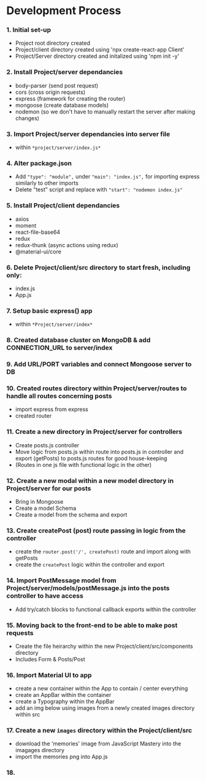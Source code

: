 # Development Process

<!-- by Karsen Hansen: -->

### 1. Initial set-up

- Project root directory created
- Project/client directory created using 'npx create-react-app Client'
- Project/Server directory created and initalized using 'npm init -y'

### 2. Install Project/server dependancies

- body-parser (send post request)
- cors (cross origin requests)
- express (framework for creating the router)
- mongoose (create database models)
- nodemon (so we don't have to manually restart the server after making changes)

### 3. Import Project/server dependancies into server file

- within `*project/server/index.js*`

### 4. Alter package.json

- Add `"type": "module",` under `"main": "index.js",` for importing express similarly to other imports
- Delete "test" script and replace with `"start": "nodemon index.js"`

### 5. Install Project/client dependancies

- axios
- moment
- react-file-base64
- redux
- redux-thunk (async actions using redux)
- @material-ui/core

### 6. Delete Project/client/src directory to start fresh, including only:

- index.js
- App.js

### 7. Setup basic express() app

- within `*Project/server/index*`

### 8. Created database cluster on MongoDB & add CONNECTION_URL to server/index

### 9. Add URL/PORT variables and connect Mongoose server to DB

### 10. Created routes directory within Project/server/routes to handle all routes concerning posts

- import express from express
- created router

### 11. Create a new directory in Project/server for controllers

- Create posts.js controller
- Move logic from posts.js within route into posts.js in controller and export (getPosts) to posts.js routes for good house-keeping
- (Routes in one js file with functional logic in the other)

### 12. Create a new modal within a new model directory in Project/server for our posts

- Bring in Mongoose
- Create a model Schema
- Create a model from the schema and export

### 13. Create createPost (post) route passing in logic from the controller

- create the `router.post('/', createPost)` route and import along with getPosts
- create the `createPost` logic within the controller and export

### 14. Import PostMessage model from Project/server/models/postMessage.js into the posts controller to have access

- Add try/catch blocks to functional callback exports within the controller

### 15. Moving back to the front-end to be able to make post requests

- Create the file heirarchy within the new Project/client/src/components directory
- Includes Form & Posts/Post

### 16. Import Material UI to app

- create a new container within the App to contain / center everything
- create an AppBar within the container
- create a Typography within the AppBar
- add an img below using images from a newly created images directory within src

### 17. Create a new `images` directory within the Project/client/src

- download the 'memories' image from JavaScript Mastery into the imagages directory
- import the memories png into App.js

### 18.

